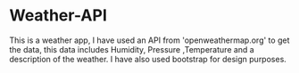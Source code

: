 # Weather-API
This is a weather app, I have used an API from 'openweathermap.org' to get the data, this data includes Humidity, Pressure ,Temperature and a description of the weather.
I have also used bootstrap for design purposes.
